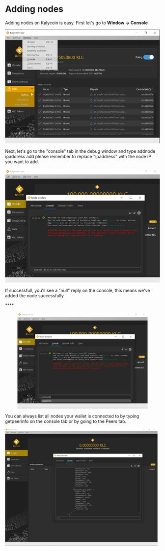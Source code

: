 # Adding nodes

Adding nodes on Kalycoin is easy. First let's go to **Window -> Console**

![](<.gitbook/assets/imagen (25).png>)

Next, let's go to the "console" tab in the debug window and type addnode ipaddress add please remember to replace "ipaddress" with the node IP you want to add.

![](<.gitbook/assets/imagen (42).png>)

If successfull, you'll see a "null" reply on the console, this means we've added the node successfully

&#x20;****&#x20;

<figure><img src=".gitbook/assets/imagen (46).png" alt=""><figcaption></figcaption></figure>

You can always list all nodes your wallet is connected to by typing getpeerinfo on the console tab or by going to the Peers tab.

![](.gitbook/assets/53.png)
